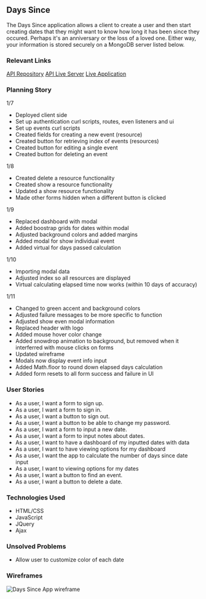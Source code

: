 ## Days Since
The Days Since application allows a client to create a user and then start creating dates that they might want to know how long it has been since they occured. Perhaps it's an anniversary or the loss of a loved one. Either way, your information is stored securely on a MongoDB server listed below.

### Relevant Links
[API Repository](https://github.com/bchin224/days_since_api)
[API Live Server](https://nameless-crag-47108.herokuapp.com/)
[Live Application](https://bchin224.github.io/days_since_client/)

### Planning Story
1/7
- Deployed client side
- Set up authentication curl scripts, routes, even listeners and ui
- Set up events curl scripts
- Created fields for creating a new event (resource)
- Created button for retrieving index of events (resources)
- Created button for editing a single event
- Created button for deleting an event

1/8
- Created delete a resource functionality
- Created show a resource functionality
- Updated a show resource functionality
- Made other forms hidden when a different button is clicked

1/9
- Replaced dashboard with modal
- Added boostrap grids for dates within modal
- Adjusted background colors and added margins
- Added modal for show individual event
- Added virtual for days passed calculation

1/10
- Importing modal data
- Adjusted index so all resources are displayed
- Virtual calculating elapsed time now works (within 10 days of accuracy)

1/11
- Changed to green accent and background colors
- Adjusted failure messages to be more specific to function
- Adjusted show even modal information
- Replaced header with logo
- Added mouse hover color change
- Added snowdrop animation to background, but removed when it interferred
 with mouse clicks on forms
- Updated wireframe
- Modals now display event info input
- Added Math.floor to round down elapsed days calculation
- Added form resets to all form success and failure in UI

### User Stories
- As a user, I want a form to sign up.
- As a user, I want a form to sign in.
- As a user, I want a button to sign out.
- As a user, I want a button to be able to change my password.
- As a user, I want a form to input a new date.
- As a user, I want a form to input notes about dates.
- As a user, I want to have a dashboard of my inputted dates with data
- As a user, I want to have viewing options for my dashboard
- As a user, I want the app to calculate the number of days since date input
- As a user, I want to viewing options for my dates
- As a user, I want a button to find an event.
- As a user, I want a button to delete a date.

### Technologies Used
- HTML/CSS
- JavaScript
- JQuery
- Ajax

### Unsolved Problems
- Allow user to customize color of each date

### Wireframes
![Days Since App wireframe](https://i.imgur.com/LPVI3II.jpg "Days Since Wireframe")
